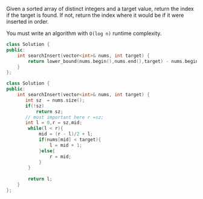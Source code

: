 Given a sorted array of distinct integers and a target value, return the index if the target is found. If not, return the index where it would be if it were inserted in order.

You must write an algorithm with `O(log n)` runtime complexity.

```c++
class Solution {
public:
    int searchInsert(vector<int>& nums, int target) {
        return lower_bound(nums.begin(),nums.end(),target) - nums.begin();
    }
};
```

```c++
class Solution {
public:
    int searchInsert(vector<int>& nums, int target) {
       int sz  = nums.size();
       if(!sz)
           return sz;
       // most important here r =sz;
       int l = 0,r = sz,mid;
        while(l < r){
            mid = (r - l)/2 + l;
            if(nums[mid] < target){
                l = mid + 1;
            }else{
                r = mid;
            }
        }
        
        return l;
    }
};
```

